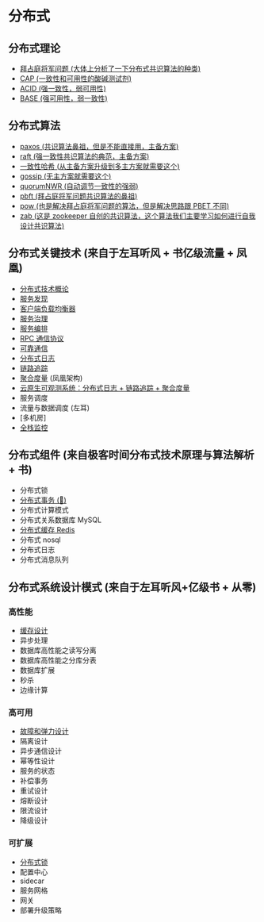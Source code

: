 # 分布式
## 分布式理论
- [拜占庭将军问题 (大体上分析了一下分布式共识算法的种类)](./分布式理论/拜占庭将军问题/README.md)
- [CAP (一致性和可用性的酸碱测试剂)](./分布式理论/CAP/README.md)
- [ACID (强一致性，弱可用性)](./分布式理论/ACID/README.md)
- [BASE (强可用性，弱一致性)](./分布式理论/BASE/README.md)
## 分布式算法
- [paxos (共识算法鼻祖，但是不能直接用，主备方案)](./分布式算法/paxos/README.md)
- [raft (强一致性共识算法的典范，主备方案)](./分布式算法/raft/README.md)
- [一致性哈希 (从主备方案升级到多主方案就需要这个)](./分布式算法/一致性哈希/README.md)
- [gossip (无主方案就需要这个)](./分布式算法/gossip/README.md)
- [quorumNWR (自动调节一致性的强弱)](./分布式算法/quorumNWR/README.md)
- [pbft (拜占庭将军问题共识算法的鼻祖)](./分布式算法/pbft/README.md)
- [pow (也是解决拜占庭将军问题的算法，但是解决思路跟 PBET 不同)](./分布式算法/pow/README.md)
- [zab (这是 zookeeper 自创的共识算法，这个算法我们主要学习如何进行自我设计共识算法)](./分布式算法/zab/README.md)
## 分布式关键技术 (来自于左耳听风 + 书亿级流量 + 凤凰)
- [分布式技术概论](./分布式关键技术/分布式技术概论/README.md)
- [服务发现](./分布式关键技术/服务发现/README.md)
- [客户端负载均衡器](./分布式关键技术/客户端负载均衡器/README.md)
- [服务治理](./分布式关键技术/流量治理/README.md)
- [服务编排](./分布式关键技术/服务编排/README.md)
- [RPC 通信协议](./分布式关键技术/RPC通信协议/README.md)
- [可靠通信](./分布式关键技术/可靠通信/README.md)
- [分布式日志](./分布式关键技术/日志处理/README.md)
- [链路追踪](./分布式关键技术/链路追踪/README.md) 
- [聚合度量](./分布式关键技术/聚合度量/README.md)
 (凤凰架构)
- [云原生可观测系统：分布式日志 + 链路追踪 + 聚合度量](./分布式关键技术/云原生可观测系统/README.md)
- 服务调度
- 流量与数据调度 (左耳)
- [多机房]
- [全栈监控](./分布式关键技术/全栈监控/README.md)
## 分布式组件 (来自极客时间分布式技术原理与算法解析 + 书)
- 分布式锁
- [分布式事务 (🌟)](./分布式组件/分布式事务/README.md)
- 分布式计算模式
- 分布式关系数据库 MySQL
- [分布式缓存 Redis](./分布式组件/分布式缓存/README.md)
- 分布式 nosql
- 分布式日志
- 分布式消息队列
## 分布式系统设计模式 (来自于左耳听风+亿级书 + 从零)
### 高性能
- [缓存设计](./分布式系统设计模式/高性能/缓存设计/README.md)
- 异步处理
- 数据库高性能之读写分离
- 数据库高性能之分库分表
- 数据库扩展
- 秒杀
- 边缘计算
### 高可用
- [故障和弹力设计](./分布式系统设计模式/高可用/故障和弹力设计/README.md)
- 隔离设计
- 异步通信设计
- 幂等性设计
- 服务的状态
- 补偿事务
- 重试设计
- 熔断设计
- 限流设计
- 降级设计
### 可扩展
- [分布式锁](./分布式系统设计模式/可扩展/分布式锁/README.md)
- 配置中心
- sidecar
- 服务网格
- 网关
- 部署升级策略
